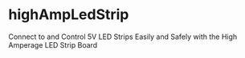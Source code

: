 # highAmpLedStrip
Connect to and Control 5V LED Strips Easily and Safely with the High Amperage LED Strip Board
